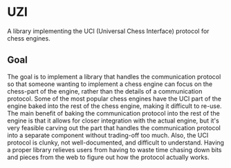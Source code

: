 # UZI

A library implementing the UCI (Universal Chess Interface) protocol for chess engines.

## Goal

The goal is to implement a library that handles the communication protocol so that someone
wanting to implement a chess engine can focus on the chess-part of the engine, rather than
the details of a communication protocol. Some of the most popular chess engines have the
UCI part of the engine baked into the rest of the chess engine, making it difficult to
re-use. The main benefit of baking the communication protocol into the rest of the engine
is that it allows for closer integration with the actual engine, but it's very feasible
carving out the part that handles the communication protocol into a separate component
without trading-off too much. Also, the UCI protocol is clunky, not well-documented, and
difficult to understand. Having a proper library relieves users from having to waste time
chasing down bits and pieces from the web to figure out how the protocol actually works.

